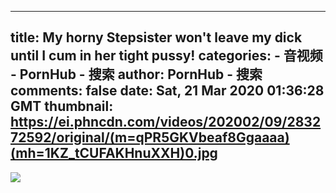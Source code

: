 
---
title: My horny Stepsister won't leave my dick until I cum in her tight pussy!
categories: 
    - 音视频
    - PornHub - 搜索
author: PornHub - 搜索
comments: false
date: Sat, 21 Mar 2020 01:36:28 GMT
thumbnail: https://ei.phncdn.com/videos/202002/09/283272592/original/(m=qPR5GKVbeaf8Ggaaaa)(mh=1KZ_tCUFAKHnuXXH)0.jpg
---

<div>   
<img src="https://ei.phncdn.com/videos/202002/09/283272592/original/(m=qPR5GKVbeaf8Ggaaaa)(mh=1KZ_tCUFAKHnuXXH)0.jpg" referrerpolicy="no-referrer">  
</div>
            